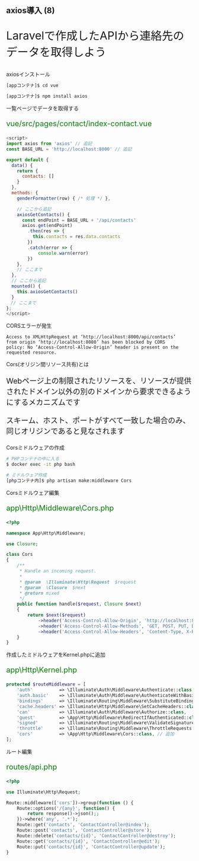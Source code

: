 
## axios導入 (8)
<p style="font-size: 30px">Laravelで作成したAPIから連絡先のデータを取得しよう</p>

>>>

axiosインストール

```bash
[appコンテナ]$ cd vue

[appコンテナ]$ npm install axios 
```

>>>

一覧ページでデータを取得する
<p style="font-size: 20px; color: green; ">vue/src/pages/contact/index-contact.vue</p>

```javascript
<script>
import axios from 'axios' // 追記
const BASE_URL = 'http://localhost:8000' // 追記

export default {
  data() {
    return {
      contacts: []
    }
  },
  methods: {
    genderFormatter(row) { /* 処理 */ },

    // ここから追記
    axiosGetContacts() {
      const endPoint = BASE_URL + '/api/contacts'
      axios.get(endPoint)
        .then(res => {
          this.contacts = res.data.contacts
        })
        .catch(error => {
            console.warn(error)
        })
    },
    // ここまで
  },
  // ここから追記   
  mounted() {
    this.axiosGetContacts()
  }
　// ここまで
};
</script>
```

>>>

CORSエラーが発生

```
Access to XMLHttpRequest at ‘http://localhost:8000/api/contacts’ 
from origin ‘http://localhost:8080’ has been blocked by CORS
policy: No ‘Access-Control-Allow-Origin’ header is present on the requested resource.
```

>>>

Cors(オリジン間リソース共有)とは
<p style="font-size: 20px;">Webページ上の制限されたリソースを、リソースが提供されたドメイン以外の別のドメインから要求できるようにするメカニズムです</p>
<p style="font-size: 20px;">スキーム、ホスト、ポートがすべて一致した場合のみ、同じオリジンであると見なされます</p>

>>>

Corsミドルウェアの作成

```bash
# PHPコンテナの中に入る
$ docker exec -it php bash

# ミドルウェア作成
[phpコンテナ内]$ php artisan make:middleware Cors
```

>>>

Corsミドルウェア編集
<p style="font-size: 20px; color: green; ">app\Http\Middleware\Cors.php</p>

```php
<?php

namespace App\Http\Middleware;

use Closure;

class Cors
{
    /**
     * Handle an incoming request.
     *
     * @param  \Illuminate\Http\Request  $request
     * @param  \Closure  $next
     * @return mixed
     */
    public function handle($request, Closure $next)
    {
        return $next($request)
            ->header('Access-Control-Allow-Origin', 'http://localhost:8080')
            ->header('Access-Control-Allow-Methods', 'GET, POST, PUT, DELETE, OPTIONS')
            ->header('Access-Control-Allow-Headers', 'Content-Type, X-Requested-With');
    }
}
```

>>>

作成したミドルウェアをKernel.phpに追加
<p style="font-size: 20px; color: green; ">app\Http\Kernel.php</p>

```php
protected $routeMiddleware = [
    'auth'          => \Illuminate\Auth\Middleware\Authenticate::class,
    'auth.basic'    => \Illuminate\Auth\Middleware\AuthenticateWithBasicAuth::class,
    'bindings'      => \Illuminate\Routing\Middleware\SubstituteBindings::class,
    'cache.headers' => \Illuminate\Http\Middleware\SetCacheHeaders::class,
    'can'           => \Illuminate\Auth\Middleware\Authorize::class,
    'guest'         => \App\Http\Middleware\RedirectIfAuthenticated::class,
    'signed'        => \Illuminate\Routing\Middleware\ValidateSignature::class,
    'throttle'      => \Illuminate\Routing\Middleware\ThrottleRequests::class,
    'cors'          => \App\Http\Middleware\Cors::class, // 追加
];
```

>>>

ルート編集
<p style="font-size: 20px; color: green; ">routes/api.php</p>

```php
<?php

use Illuminate\Http\Request;

Route::middleware(['cors'])->group(function () {
    Route::options('/{any}', function() {
        return response()->json();;
    })->where('any', '.*');
    Route::get('contacts', 'ContactController@index');
    Route::post('contacts', 'ContactController@store');
    Route::delete('contacts/{id}', 'ContactController@destroy'); 
    Route::get('contacts/{id}', 'ContactController@edit'); 
    Route::put('contacts/{id}', 'ContactController@update');
}
```


